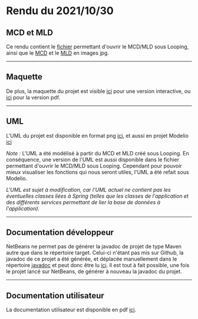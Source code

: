 # Rendu du 2021/10/30

## MCD et MLD
Ce rendu contient le [fichier](Sans%20titre.loo) permettant d'ouvrir le MCD/MLD sous Looping, ainsi que le [MCD](MCD.png) et le [MLD](MLD.png) en images jpg.

---
## Maquette
De plus, la maquette du projet est visible [ici](https://www.figma.com/file/un9vhlDOD075bUpPSiq4Rp/Projet-java?node-id=0%3A1) pour une version interactive, ou [ici](Maquette.pdf) pour la version pdf.

---
## UML

L'UML du projet est disponible en format png [ici](UML.png), et aussi en projet Modelio [ici](ProjetWeb.zip)

*Note :* L'UML a été modélisé à partir du MCD et MLD créé sous Looping. En conséquence, une version de l'UML est aussi disponible dans le fichier permettant d'ouvrir le MCD/MLD sous Looping. Cependant pour pouvoir mieux visualiser les fonctions qui nous seront utiles, l'UML a été refait sous Modelio.

*L'UML est sujet à modification, car l'UML actuel ne contient pas les éventuelles classes liées à Spring (telles que les classes de l'application et des différents services permettant de lier la base de données à l'application).*

---
## Documentation développeur

NetBeans ne permet pas de générer la javadoc de projet de type Maven autre que dans le répertoire target. Celui-ci n'étant pas mis sur Github, la javadoc de ce projet a été générée, et déplacée manuellement dans le répertoire [javadoc](javadoc/apidocs) et peut donc être lu [ici](javadoc/apidocs/index.html).
Il est tout à fait possible, une fois le projet lancé sur NetBeans, de générer à nouveau la javadoc du projet.

---
## Documentation utilisateur

La documentation utilisateur est disponible en pdf [ici](Documentation%20Utilisateur.pdf).
